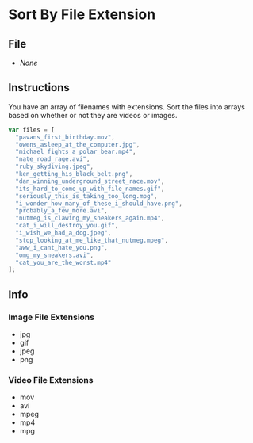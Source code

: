 # Sort By File Extension

## File

- _None_

## Instructions

You have an array of filenames with extensions. Sort the files into arrays based on whether or not they are videos or images.

```javascript
var files = [
  "pavans_first_birthday.mov",
  "owens_asleep_at_the_computer.jpg",
  "michael_fights_a_polar_bear.mp4",
  "nate_road_rage.avi",
  "ruby_skydiving.jpeg",
  "ken_getting_his_black_belt.png",
  "dan_winning_underground_street_race.mov",
  "its_hard_to_come_up_with_file_names.gif",
  "seriously_this_is_taking_too_long.mpg",
  "i_wonder_how_many_of_these_i_should_have.png",
  "probably_a_few_more.avi",
  "nutmeg_is_clawing_my_sneakers_again.mp4",
  "cat_i_will_destroy_you.gif",
  "i_wish_we_had_a_dog.jpeg",
  "stop_looking_at_me_like_that_nutmeg.mpeg",
  "aww_i_cant_hate_you.png",
  "omg_my_sneakers.avi",
  "cat_you_are_the_worst.mp4"
];
```

## Info

### Image File Extensions

- jpg
- gif
- jpeg
- png

### Video File Extensions

- mov
- avi
- mpeg
- mp4
- mpg

